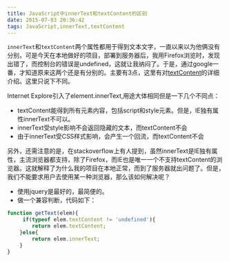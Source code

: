 ```yaml
---
title: JavaScript中innerText和textContent的区别
date: 2015-07-03 20:36:42
tags: JavaScript,innerText,textContent
---
```


`innerText`和`textContent`两个属性都用于得到文本文字，一直以来以为他俩没有分别，可是今天在本地做好的项目，部署到服务器后，我用Firefox浏览时，发现出错了，而控制台的错误是undefined，这就让我纳闷了。于是，通过google一番，才知道原来这两个还是有分别的。主要有3点，这里有对<a title="Node.textContent" href="https://developer.mozilla.org/en-US/docs/Web/API/Node/textContent" target="_blank">textContent</a>的详细介绍。这里只说下不同。

<p>Internet Explore引入了element.innerText,用途大体相同但是一下几个不同点：</p>

- textContent能得到所有元素内容，包括script和style元素。但是，IE独有属性innerText不可以。
- innerText受style影响不会返回隐藏的文本，而textContent不会
- 由于innerText受CSS样式影响，会产生一个回流，而textContent不会

另外，还需注意的是，在stackoverflow上有人提到，虽然innerText是IE独有属性，主流浏览器都支持，除了Firefox，而IE也是唯一一个不支持textContent的浏览器。这就解释了为什么我的项目在本地正常，而到了服务器就出问题了。但是，我们不能要求用户去使用某一种浏览器，那么该如何解决呢？

- 使用jquery是最好的，最简便的。
- 做一个兼容判断，代码如下：

``` JavaScript
function getText(elem){
     if(typeof elem.textContent != 'undefined'){
        return elem.textContent;
    }else{
        return elem.innerText;
    }
}
```